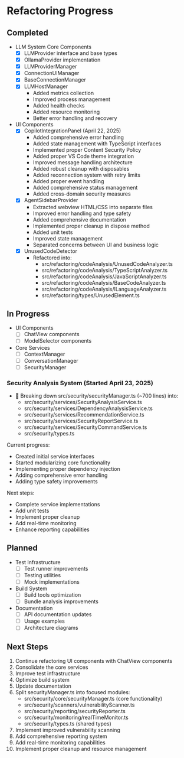 # Refactoring Progress

## Completed
- LLM System Core Components
  - [x] LLMProvider interface and base types
  - [x] OllamaProvider implementation
  - [x] LLMProviderManager
  - [x] ConnectionUIManager
  - [x] BaseConnectionManager
  - [x] LLMHostManager
    - Added metrics collection
    - Improved process management
    - Added health checks
    - Added resource monitoring
    - Better error handling and recovery
- UI Components
  - [x] CopilotIntegrationPanel (April 22, 2025)
    - Added comprehensive error handling
    - Added state management with TypeScript interfaces
    - Implemented proper Content Security Policy
    - Added proper VS Code theme integration
    - Improved message handling architecture
    - Added robust cleanup with disposables
    - Added reconnection system with retry limits
    - Added proper event handling
    - Added comprehensive status management
    - Added cross-domain security measures
  - [x] AgentSidebarProvider
    - Extracted webview HTML/CSS into separate files
    - Improved error handling and type safety
    - Added comprehensive documentation
    - Implemented proper cleanup in dispose method
    - Added unit tests
    - Improved state management
    - Separated concerns between UI and business logic
  - [x] UnusedCodeDetector
    - Refactored into:
      - src/refactoring/codeAnalysis/UnusedCodeAnalyzer.ts
      - src/refactoring/codeAnalysis/TypeScriptAnalyzer.ts
      - src/refactoring/codeAnalysis/JavaScriptAnalyzer.ts
      - src/refactoring/codeAnalysis/BaseCodeAnalyzer.ts
      - src/refactoring/codeAnalysis/ILanguageAnalyzer.ts
      - src/refactoring/types/UnusedElement.ts

## In Progress
- UI Components
  - [ ] ChatView components
  - [ ] ModelSelector components
- Core Services
  - [ ] ContextManager
  - [ ] ConversationManager
  - [ ] SecurityManager

### Security Analysis System (Started April 23, 2025)
- 🔄 Breaking down src/security/securityManager.ts (~700 lines) into:
  - src/security/services/SecurityAnalysisService.ts
  - src/security/services/DependencyAnalysisService.ts
  - src/security/services/RecommendationService.ts
  - src/security/services/SecurityReportService.ts
  - src/security/services/SecurityCommandService.ts
  - src/security/types.ts

Current progress:
- Created initial service interfaces
- Started modularizing core functionality
- Implementing proper dependency injection
- Adding comprehensive error handling
- Adding type safety improvements

Next steps:
- Complete service implementations
- Add unit tests
- Implement proper cleanup
- Add real-time monitoring
- Enhance reporting capabilities

## Planned
- Test Infrastructure
  - [ ] Test runner improvements
  - [ ] Testing utilities
  - [ ] Mock implementations
- Build System
  - [ ] Build tools optimization
  - [ ] Bundle analysis improvements
- Documentation
  - [ ] API documentation updates
  - [ ] Usage examples
  - [ ] Architecture diagrams

## Next Steps
1. Continue refactoring UI components with ChatView components
2. Consolidate the core services
3. Improve test infrastructure
4. Optimize build system
5. Update documentation
6. Split securityManager.ts into focused modules:
   - src/security/core/securityManager.ts (core functionality)
   - src/security/scanners/vulnerabilityScanner.ts
   - src/security/reporting/securityReporter.ts
   - src/security/monitoring/realTimeMonitor.ts
   - src/security/types.ts (shared types)
7. Implement improved vulnerability scanning
8. Add comprehensive reporting system
9. Add real-time monitoring capabilities
10. Implement proper cleanup and resource management